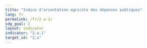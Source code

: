 ```yaml
---
title: "Indice d’orientation agricole des dépenses publiques"
lang: fr
permalink: /fr/2-a-1/
sdg_goal: 2
layout: indicator
indicator: "2.a.1"
target_id: "2.a"
---
```


